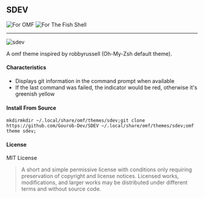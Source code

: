 ## SDEV

![For OMF](https://img.shields.io/badge/Theme%20For-Oh--My--Fish-yellow) ![For The Fish Shell](https://img.shields.io/badge/Shell-Fish-blue)

___
![sdev](https://i.ibb.co/7vgmxRb/IMG-20200908-182838.jpg)

A omf theme inspired by robbyrussell (Oh-My-Zsh default theme).

#### Characteristics
- Displays git information in the command prompt when available
- If the last command was failed, the indicator would be red, otherwise it's greenish yellow

#### Install From Source
```
mkdirmkdir ~/.local/share/omf/themes/sdev;git clone https://github.com/Gourob-Dev/SDEV ~/.local/share/omf/themes/sdev;omf theme sdev;
```

#### License
MIT License

> A short and simple permissive license with conditions only requiring preservation of copyright and license notices. Licensed works, modifications, and larger works may be distributed under different terms and without source code.

